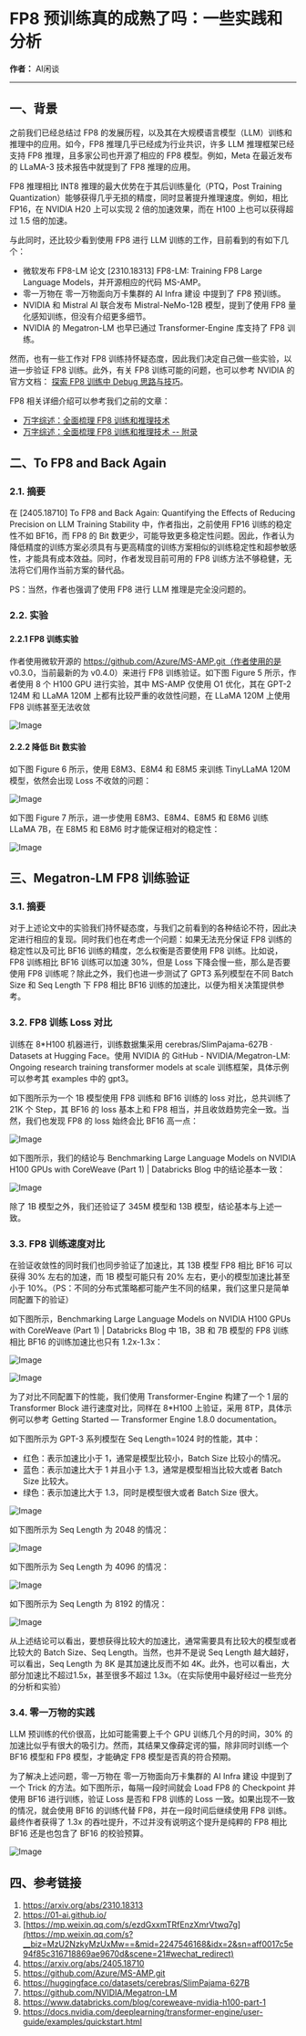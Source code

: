 # FP8 预训练真的成熟了吗：一些实践和分析

**作者：** AI闲谈

---

## 一、背景

之前我们已经总结过 FP8 的发展历程，以及其在大规模语言模型（LLM）训练和推理中的应用。如今，FP8 推理几乎已经成为行业共识，许多 LLM 推理框架已经支持 FP8 推理，且多家公司也开源了相应的 FP8 模型。例如，Meta 在最近发布的 LLaMA-3 技术报告中就提到了 FP8 推理的应用。

FP8 推理相比 INT8 推理的最大优势在于其后训练量化（PTQ，Post Training Quantization）能够获得几乎无损的精度，同时显著提升推理速度。例如，相比 FP16，在 NVIDIA H20 上可以实现 2 倍的加速效果，而在 H100 上也可以获得超过 1.5 倍的加速。

与此同时，还比较少看到使用 FP8 进行 LLM 训练的工作，目前看到的有如下几个：

- 微软发布 FP8-LM 论文 [2310.18313] FP8-LM: Training FP8 Large Language Models，并开源相应的代码 MS-AMP。
- 零一万物在 零一万物面向万卡集群的 AI Infra 建设 中提到了 FP8 预训练。
- NVIDIA 和 Mistral AI 联合发布 Mistral-NeMo-12B 模型，提到了使用 FP8 量化感知训练，但没有介绍更多细节。
- NVIDIA 的 Megatron-LM 也早已通过 Transformer-Engine 库支持了 FP8 训练。

然而，也有一些工作对 FP8 训练持怀疑态度，因此我们决定自己做一些实验，以进一步验证 FP8 训练。此外，有关 FP8 训练可能的问题，也可以参考 NVIDIA 的官方文档： [探索 FP8 训练中 Debug 思路与技巧](https://mp.weixin.qq.com/s?__biz=MzU2NzkyMzUxMw==&mid=2247546168&idx=2&sn=aff0017c5e94f85c316718869ae9670d&scene=21#wechat_redirect)。

FP8 相关详细介绍可以参考我们之前的文章：

- [万字综述：全面梳理 FP8 训练和推理技术](http://mp.weixin.qq.com/s?__biz=Mzk0ODU3MjcxNA==&mid=2247487327&idx=1&sn=784f76c54183fd46dd7300ab7b28cfcb&chksm=c364c81af413410cd1a38f816d7591ce4b0ce38314809a0695d5d9a4b544e8cfbbe16a967cd1&scene=21#wechat_redirect)
- [万字综述：全面梳理 FP8 训练和推理技术 -- 附录](http://mp.weixin.qq.com/s?__biz=Mzk0ODU3MjcxNA==&mid=2247487359&idx=1&sn=f0eebf28ac98ecc571c6a129ce7df83b&chksm=c364c83af413412c480a106c8e97068b50e3de81ba5d047e56a705e320a64b995ac43df5f825&scene=21#wechat_redirect)

## 二、To FP8 and Back Again

### 2.1. 摘要

在 [2405.18710] To FP8 and Back Again: Quantifying the Effects of Reducing Precision on LLM Training Stability 中，作者指出，之前使用 FP16 训练的稳定性不如 BF16，而 FP8 的 Bit 数更少，可能导致更多稳定性问题。因此，作者认为降低精度的训练方案必须具有与更高精度的训练方案相似的训练稳定性和超参敏感性，才能具有成本效益。同时，作者发现目前可用的 FP8 训练方法不够稳健，无法将它们用作当前方案的替代品。

PS：当然，作者也强调了使用 FP8 进行 LLM 推理是完全没问题的。

### 2.2. 实验

#### 2.2.1 FP8 训练实验

作者使用微软开源的 https://github.com/Azure/MS-AMP.git（作者使用的是 v0.3.0，当前最新的为 v0.4.0）来进行 FP8 训练验证。如下图 Figure 5 所示，作者使用 8 个 H100 GPU 进行实验，其中 MS-AMP 仅使用 O1 优化，其在 GPT-2 124M 和 LLaMA 120M 上都有比较严重的收敛性问题，在 LLaMA 120M 上使用 FP8 训练甚至无法收敛

![Image](images/640_469ce3a318e2.png)

#### 2.2.2 降低 Bit 数实验

如下图 Figure 6 所示，使用 E8M3、E8M4 和 E8M5 来训练 TinyLLaMA 120M 模型，依然会出现 Loss 不收敛的问题：

![Image](images/640_9a27e70d0a17.png)

如下图 Figure 7 所示，进一步使用 E8M3、E8M4、E8M5 和 E8M6 训练 LLaMA 7B，在 E8M5 和 E8M6 时才能保证相对的稳定性：

![Image](images/640_080299976f2f.png)

## 三、Megatron-LM FP8 训练验证

### 3.1. 摘要

对于上述论文中的实验我们持怀疑态度，与我们之前看到的各种结论不符，因此决定进行相应的复现。同时我们也在考虑一个问题：如果无法充分保证 FP8 训练的稳定性以及可比 BF16 训练的精度，怎么权衡是否要使用 FP8 训练。比如说，FP8 训练相比 BF16 训练可以加速 30%，但是 Loss 下降会慢一些，那么是否要使用 FP8 训练呢？除此之外，我们也进一步测试了 GPT3 系列模型在不同 Batch Size 和 Seq Length 下 FP8 相比 BF16 训练的加速比，以便为相关决策提供参考。

### 3.2. FP8 训练 Loss 对比

训练在 8*H100 机器进行，训练数据集采用 cerebras/SlimPajama-627B · Datasets at Hugging Face。使用 NVIDIA 的 GitHub - NVIDIA/Megatron-LM: Ongoing research training transformer models at scale 训练框架，具体示例可以参考其 examples 中的 gpt3。

如下图所示为一个 1B 模型使用 FP8 训练和 BF16 训练的 loss 对比，总共训练了 21K 个 Step，其 BF16 的 loss 基本上和 FP8 相当，并且收敛趋势完全一致。当然，我们也发现 FP8 的 loss 始终会比 BF16 高一点：

![Image](images/640_6e2f4ebbc1c3.jpg)

如下图所示，我们的结论与 Benchmarking Large Language Models on NVIDIA H100 GPUs with CoreWeave (Part 1) | Databricks Blog 中的结论基本一致：

![Image](images/640_81e07b7a05a6.png)

除了 1B 模型之外，我们还验证了 345M 模型和 13B 模型，结论基本与上述一致。

### 3.3. FP8 训练速度对比

在验证收敛性的同时我们也同步验证了加速比，其 13B 模型 FP8 相比 BF16 可以获得 30% 左右的加速，而 1B 模型可能只有 20% 左右，更小的模型加速比甚至小于 10%。（PS：不同的分布式策略都可能产生不同的结果，我们这里只是简单同配置下的验证）

如下图所示，Benchmarking Large Language Models on NVIDIA H100 GPUs with CoreWeave (Part 1) | Databricks Blog 中 1B，3B 和 7B 模型的 FP8 训练相比 BF16 的训练加速比也只有 1.2x-1.3x：

![Image](images/640_7f947f749496.png)

![Image](images/640_635b42946a6d.png)

为了对比不同配置下的性能，我们使用 Transformer-Engine 构建了一个 1 层的 Transformer Block 进行速度对比，同样在 8*H100 上验证，采用 8TP，具体示例可以参考 Getting Started — Transformer Engine 1.8.0 documentation。

如下图所示为 GPT-3 系列模型在 Seq Length=1024 时的性能，其中：

- 红色：表示加速比小于 1，通常是模型比较小，Batch Size 比较小的情况。
- 蓝色：表示加速比大于 1 并且小于 1.3，通常是模型相当比较大或者 Batch Size 比较大。
- 绿色：表示加速比大于 1.3，同时是模型很大或者 Batch Size 很大。

![Image](images/640_975e0899b611.png)

如下图所示为 Seq Length 为 2048 的情况：

![Image](images/640_75aab4ff7092.png)

如下图所示为 Seq Length 为 4096 的情况：

![Image](images/640_f29f60d937b7.png)

如下图所示为 Seq Length 为 8192 的情况：

![Image](images/640_d3b7b1dedda8.png)

从上述结论可以看出，要想获得比较大的加速比，通常需要具有比较大的模型或者比较大的 Batch Size、Seq Length。当然，也并不是说 Seq Length 越大越好，可以看出，Seq Length 为 8K 是其加速比反而不如 4K。此外，也可以看出，大部分加速比不超过1.5x，甚至很多不超过 1.3x。（在实际使用中最好经过一些充分的分析和实验）

### 3.4. 零一万物的实践

LLM 预训练的代价很高，比如可能需要上千个 GPU 训练几个月的时间，30% 的加速比似乎有很大的吸引力。然而，其结果又像薛定谔的猫，除非同时训练一个 BF16 模型和 FP8 模型，才能确定 FP8 模型是否真的符合预期。

为了解决上述问题，零一万物在 零一万物面向万卡集群的 AI Infra 建设 中提到了一个 Trick 的方法。如下图所示，每隔一段时间就会 Load FP8 的 Checkpoint 并使用 BF16 进行训练，验证 Loss 是否和 FP8 训练的 Loss 一致。如果出现不一致的情况，就会使用 BF16 的训练代替 FP8，并在一段时间后继续使用 FP8 训练。最终作者获得了 1.3x 的吞吐提升，不过并没有说明这个提升是纯粹的 FP8 相比 BF16 还是也包含了 BF16 的校验预算。

![Image](images/640_e7b9cbc31d8e.png)

## 四、参考链接

1. https://arxiv.org/abs/2310.18313
2. https://01-ai.github.io/
3. [https://mp.weixin.qq.com/s/ezdGxxmTRfEnzXmrVtwq7g](https://mp.weixin.qq.com/s?__biz=MzU2NzkyMzUxMw==&mid=2247546168&idx=2&sn=aff0017c5e94f85c316718869ae9670d&scene=21#wechat_redirect)
4. https://arxiv.org/abs/2405.18710
5. https://github.com/Azure/MS-AMP.git
6. https://huggingface.co/datasets/cerebras/SlimPajama-627B
7. https://github.com/NVIDIA/Megatron-LM
8. https://www.databricks.com/blog/coreweave-nvidia-h100-part-1
9. https://docs.nvidia.com/deeplearning/transformer-engine/user-guide/examples/quickstart.html


